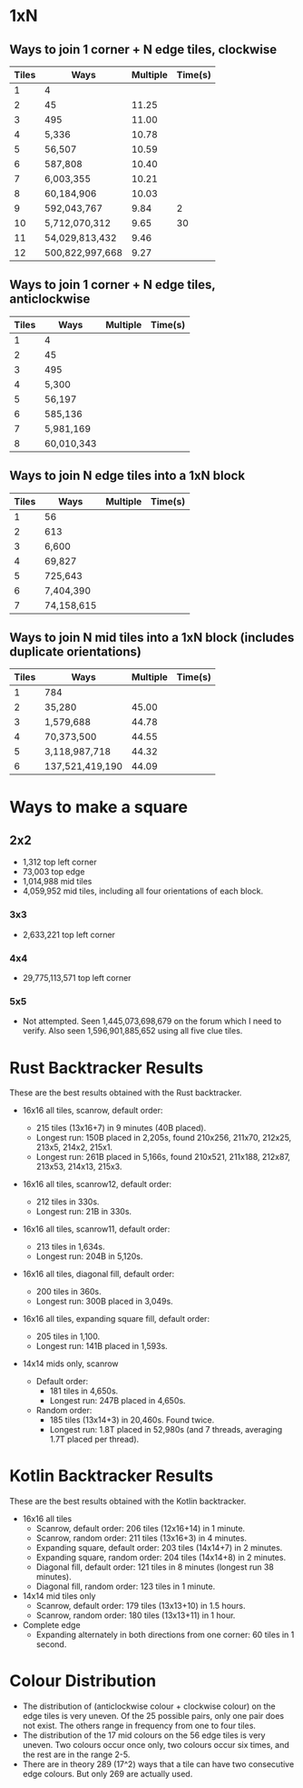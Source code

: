 # 1xN

## Ways to join 1 corner + N edge tiles, clockwise

| Tiles | Ways                 | Multiple | Time(s) |
| ----- | -------------------- | -------- | ------- |
|     1 |                    4 |          |         |
|     2 |                   45 |    11.25 |         |
|     3 |                  495 |    11.00 |         |
|     4 |                5,336 |    10.78 |         |
|     5 |               56,507 |    10.59 |         |
|     6 |              587,808 |    10.40 |         |
|     7 |            6,003,355 |    10.21 |         |
|     8 |           60,184,906 |    10.03 |         |
|     9 |          592,043,767 |     9.84 |       2 |
|    10 |        5,712,070,312 |     9.65 |      30 |
|    11 |       54,029,813,432 |     9.46 |         |
|    12 |      500,822,997,668 |     9.27 |         |

## Ways to join 1 corner + N edge tiles, anticlockwise

| Tiles | Ways                 | Multiple | Time(s) |
| ----- | -------------------- | -------- | ------- |
|     1 |                    4 |          |         |
|     2 |                   45 |          |         |
|     3 |                  495 |          |         |
|     4 |                5,300 |          |         |
|     5 |               56,197 |          |         |
|     6 |              585,136 |          |         |
|     7 |            5,981,169 |          |         |
|     8 |           60,010,343 |          |         |

## Ways to join N edge tiles into a 1xN block

| Tiles | Ways                 | Multiple | Time(s) |
| ----- | -------------------- | -------- | ------- |
|     1 |                   56 |          |         |
|     2 |                  613 |          |         |
|     3 |                6,600 |          |         |
|     4 |               69,827 |          |         |
|     5 |              725,643 |          |         |
|     6 |            7,404,390 |          |         |
|     7 |           74,158,615 |          |         |

## Ways to join N mid tiles into a 1xN block (includes duplicate orientations)

| Tiles | Ways                 | Multiple | Time(s) |
| ----- | -------------------- | -------- | ------- |
|     1 |                  784 |          |         |
|     2 |               35,280 |    45.00 |         |
|     3 |            1,579,688 |    44.78 |         |
|     4 |           70,373,500 |    44.55 |         |
|     5 |        3,118,987,718 |    44.32 |         |
|     6 |      137,521,419,190 |    44.09 |         |

# Ways to make a square

## 2x2

- 1,312 top left corner
- 73,003 top edge
- 1,014,988 mid tiles
- 4,059,952 mid tiles, including all four orientations of each block.

### 3x3

- 2,633,221 top left corner

### 4x4

- 29,775,113,571 top left corner

### 5x5

- Not attempted. Seen 1,445,073,698,679 on the forum which I need to verify. Also seen 1,596,901,885,652 using all five clue tiles.

# Rust Backtracker Results

These are the best results obtained with the Rust backtracker.

- 16x16 all tiles, scanrow, default order:
  - 215 tiles (13x16+7) in 9 minutes (40B placed).
  - Longest run: 150B placed in 2,205s, found 210x256, 211x70, 212x25, 213x5, 214x2, 215x1.
  - Longest run: 261B placed in 5,166s, found 210x521, 211x188, 212x87, 213x53, 214x13, 215x3.

- 16x16 all tiles, scanrow12, default order:
  - 212 tiles in 330s.
  - Longest run: 21B in 330s.

- 16x16 all tiles, scanrow11, default order:
  - 213 tiles in 1,634s.
  - Longest run: 204B in 5,120s.

- 16x16 all tiles, diagonal fill, default order:
  - 200 tiles in 360s.
  - Longest run: 300B placed in 3,049s.

- 16x16 all tiles, expanding square fill, default order:
  - 205 tiles in 1,100.
  - Longest run: 141B placed in 1,593s.

- 14x14 mids only, scanrow
  - Default order:
    - 181 tiles in 4,650s.
    - Longest run: 247B placed in 4,650s.
  - Random order:
    - 185 tiles (13x14+3) in 20,460s. Found twice.
    - Longest run: 1.8T placed in 52,980s (and 7 threads, averaging 1.7T placed per thread).

# Kotlin Backtracker Results

These are the best results obtained with the Kotlin backtracker.

- 16x16 all tiles
  - Scanrow, default order: 206 tiles (12x16+14) in 1 minute.
  - Scanrow, random order: 211 tiles (13x16+3) in 4 minutes.
  - Expanding square, default order: 203 tiles (14x14+7) in 2 minutes.
  - Expanding square, random order: 204 tiles (14x14+8) in 2 minutes.
  - Diagonal fill, default order: 121 tiles in 8 minutes (longest run 38 minutes).
  - Diagonal fill, random order: 123 tiles in 1 minute.
- 14x14 mid tiles only
  - Scanrow, default order: 179 tiles (13x13+10) in 1.5 hours.
  - Scanrow, random order: 180 tiles (13x13+11) in 1 hour.
- Complete edge
  - Expanding alternately in both directions from one corner: 60 tiles in 1 second.

# Colour Distribution

- The distribution of (anticlockwise colour + clockwise colour) on the edge tiles is very uneven. Of the 25 possible pairs, only one pair does not exist. The others range in frequency from one to four tiles.
- The distribution of the 17 mid colours on the 56 edge tiles is very uneven. Two colours occur once only, two colours occur six times, and the rest are in the range 2-5.
- There are in theory 289 (17^2) ways that a tile can have two consecutive edge colours. But only 269 are actually used.

